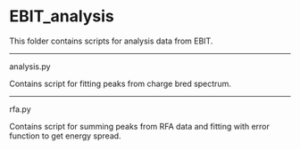 # EBIT_analysis

This folder contains scripts for analysis data from EBIT. 


*****************************
analysis.py

Contains script for fitting peaks from charge bred spectrum.


*****************************
rfa.py

Contains script for summing peaks from RFA data and fitting with error function to get energy spread.  